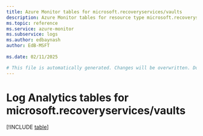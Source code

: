 ```yaml
---
title: Azure Monitor tables for microsoft.recoveryservices/vaults
description: Azure Monitor tables for resource type microsoft.recoveryservices/vaults
ms.topic: reference
ms.service: azure-monitor
ms.subservice: logs
ms.author: edbaynash
author: EdB-MSFT
   
ms.date: 02/11/2025

# This file is automatically generated. Changes will be overwritten. Do not change this file directly.
---
```


# Log Analytics tables for microsoft.recoveryservices/vaults  

[!INCLUDE [table](~/reusable-content/ce-skilling/azure/includes/azure-monitor/reference/tables/microsoft-recoveryservices_vaults-include.md)]

